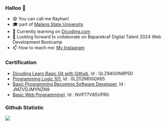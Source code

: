 ### Halloo 👋
- 😄 You can call me Rayhan!
- 🎓 part of [Malang State University](https://um.ac.id/)
- 🌱 Currently learning on [Dicoding.com](https://www.dicoding.com/)
- 👯 Looking forward to collaborate on Baparekraf Digital Talent 2024 Web Development Bootcamp
- 📫 How to reach me: [My Instagram](https://www.instagram.com/rayyhnaard/)
  
### Certification
* [Dicoding Learn Basic Git with Github](https://www.dicoding.com/certificates/QLZ94G0N9P5D), Id : QLZ94G0N9P5D
* [Programming Logic 101](https://www.dicoding.com/certificates/0LZ02M00QX65), Id : 0LZ02M00QX65
* [Basic Programming Becoming Software Developer](https://www.dicoding.com/certificates/JMZVDJMYNZN9), Id : JMZVDJMYNZN9
* [Basic Web Programming](https://www.dicoding.com/certificates/NVP77V85VPR0)), Id : NVP77V85VPR0

### Github Statistic
<p align="left">
<a href="https://github.com/rayhanardhinar">
  <img height="flex" src="https://github-readme-stats-eight-theta.vercel.app/api?username=rayhanardhinar&show_icons=true&theme=algolia&include_all_commits=true&count_private=true"/>
</p>

